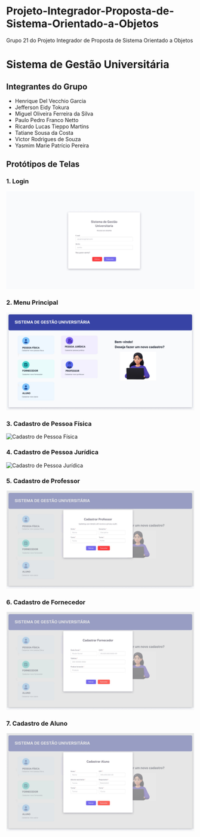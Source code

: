 # Projeto-Integrador-Proposta-de-Sistema-Orientado-a-Objetos
Grupo 21 do Projeto Integrador de Proposta de Sistema Orientado a Objetos


# Sistema de Gestão Universitária

## Integrantes do Grupo
- Henrique Del Vecchio Garcia
- Jefferson Eidy Tokura
- Miguel Oliveira Ferreira da Silva
- Paulo Pedro Franco Netto
- Ricardo Lucas Tieppo Martins
- Tatiane Sousa da Costa
- Victor Rodrigues de Souza
- Yasmim Marie Patrício Pereira

## Protótipos de Telas

### 1. Login
![Tela de Login](Figma/1-Login.jpg)

### 2. Menu Principal
![Menu Principal](Figma/2-Menu%20Principal.jpg)

### 3. Cadastro de Pessoa Física
![Cadastro de Pessoa Física](Figma/3-Cadastro%20de%20Pessoa%20Física.jpg)

### 4. Cadastro de Pessoa Jurídica
![Cadastro de Pessoa Jurídica](Figma/4-Cadastro%20de%20Pessoa%20Jurídica.jpg)

### 5. Cadastro de Professor
![Cadastro de Professor](Figma/5-%20Cadastro%20de%20Professor.jpg)

### 6. Cadastro de Fornecedor
![Cadastro de Fornecedor](Figma/6-Cadastro%20de%20Forncedor.jpg)

### 7. Cadastro de Aluno
![Cadastro de Aluno](Figma/7-Cadastro%20de%20Aluno.jpg)
